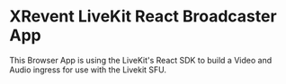 # XRevent LiveKit React Broadcaster App

This Browser App is using the LiveKit's React SDK to build a Video and Audio ingress for use with the Livekit SFU.
